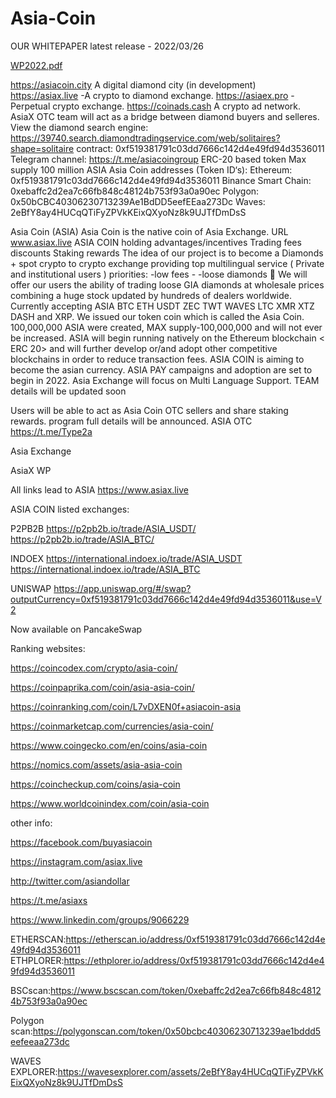 # Asia-Coin 
OUR WHITEPAPER
latest release - 2022/03/26

[WP2022.pdf](https://github.com/AsiaX1/Asia-Exchange/files/8354686/WP2022.pdf)

https://asiacoin.city A digital diamond city (in development)
https://asiax.live -A crypto to diamond exchange.
https://asiaex.pro -Perpetual crypto exchange.
https://coinads.cash A crypto ad network. 
AsiaX OTC team will act as a bridge between diamond buyers and selleres.
View the diamond search engine:
https://39740.search.diamondtradingservice.com/web/solitaires?shape=solitaire
contract:
0xf519381791c03dd7666c142d4e49fd94d3536011
Telegram channel: https://t.me/asiacoingroup 
ERC-20 based token
Max supply 100 million ASIA
Asia Coin addresses (Token ID‘s):
Ethereum:   0xf519381791c03dd7666c142d4e49fd94d3536011
Binance Smart Chain:   0xebaffc2d2ea7c66fb848c48124b753f93a0a90ec
Polygon:   0x50bCBC40306230713239Ae1BdDD5eefEEaa273Dc
Waves:   2eBfY8ay4HUCqQTiFyZPVkKEixQXyoNz8k9UJTfDmDsS

Asia Coin (ASIA)
Asia Coin is the native coin of Asia Exchange.
URL   www.asiax.live
ASIA COIN holding advantages/incentives 
Trading fees discounts
Staking rewards
The idea of our project is to become a Diamonds + spot crypto to crypto exchange providing top multilingual service 
( Private and institutional users )
priorities:
-low fees - 
-loose diamonds 💎 
We will offer our users the ability of trading loose GIA diamonds at wholesale prices combining a huge stock updated by hundreds of dealers worldwide.
Currently accepting ASIA BTC ETH USDT ZEC TWT WAVES LTC XMR XTZ DASH and XRP.
We issued our token coin which is called the Asia Coin.
100,000,000 ASIA were created, MAX supply-100,000,000 and will not ever be increased.
ASIA will begin running natively on the Ethereum blockchain < ERC 20> and will further develop or/and adopt other competitive blockchains in order to reduce transaction fees.
ASIA COIN is aiming to become the asian currency.
ASIA PAY campaigns and adoption are set to begin in 2022.
Asia Exchange will focus on Multi Language Support.
TEAM details will be updated soon

Users will be able to act as Asia Coin OTC sellers and share staking rewards.
program full details will be announced. 
ASIA OTC
https://t.me/Type2a

Asia Exchange

AsiaX
WP

All links lead to ASIA
https://www.asiax.live


ASIA COIN listed exchanges:

P2PB2B     https://p2pb2b.io/trade/ASIA_USDT/
           https://p2pb2b.io/trade/ASIA_BTC/


INDOEX      https://international.indoex.io/trade/ASIA_USDT
            https://international.indoex.io/trade/ASIA_BTC

UNISWAP     https://app.uniswap.org/#/swap?outputCurrency=0xf519381791c03dd7666c142d4e49fd94d3536011&use=V2


Now available on PancakeSwap

Ranking websites:

https://coincodex.com/crypto/asia-coin/

https://coinpaprika.com/coin/asia-asia-coin/

https://coinranking.com/coin/L7vDXEN0f+asiacoin-asia

https://coinmarketcap.com/currencies/asia-coin/

https://www.coingecko.com/en/coins/asia-coin

https://nomics.com/assets/asia-asia-coin

https://coincheckup.com/coins/asia-coin

https://www.worldcoinindex.com/coin/asia-coin


other info:

https://facebook.com/buyasiacoin

https://instagram.com/asiax.live

http://twitter.com/asiandollar

https://t.me/asiaxs

https://www.linkedin.com/groups/9066229

ETHERSCAN:https://etherscan.io/address/0xf519381791c03dd7666c142d4e49fd94d3536011
ETHPLORER:https://ethplorer.io/address/0xf519381791c03dd7666c142d4e49fd94d3536011

BSCscan:https://www.bscscan.com/token/0xebaffc2d2ea7c66fb848c48124b753f93a0a90ec

Polygon scan:https://polygonscan.com/token/0x50bcbc40306230713239ae1bddd5eefeeaa273dc

WAVES EXPLORER:https://wavesexplorer.com/assets/2eBfY8ay4HUCqQTiFyZPVkKEixQXyoNz8k9UJTfDmDsS
